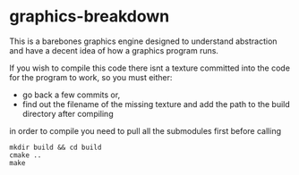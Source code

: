 # graphics-breakdown
This is a barebones graphics engine designed to understand abstraction and have a decent idea of how a graphics program runs.

If you wish to compile this code there isnt a texture committed into the code for the program to work, so you must either:
+ go back a few commits or,
+ find out the filename of the missing texture and add the path to the build directory after compiling

in order to compile you need to pull all the submodules first before calling 
```
mkdir build && cd build
cmake ..
make
```

